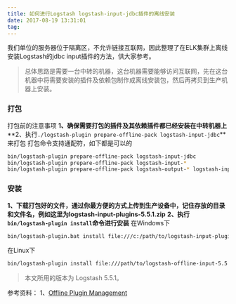 ```yaml
---
title: 如何进行Logstash logstash-input-jdbc插件的离线安装
date: 2017-08-19 13:31:01
tag: 
---
```


我们单位的服务器位于隔离区，不允许链接互联网，因此整理了在ELK集群上离线安装Logstash的jdbc input插件的方法，供大家参考。
> 总体思路是需要一台中转的机器，这台机器需要能够访问互联网，先在这台机器中将需要安装的插件及依赖包制作成离线安装包，然后再拷贝到生产机器上安装。


### 打包
打包前的注意事项
**1、确保需要打包的插件及其依赖插件都已经安装在中转机器上**
**2、执行```./logstash-plugin prepare-offline-pack logstash-input-jdbc```**来打包
打包命令支持通配符，如下都是可以的
```bash
bin/logstash-plugin prepare-offline-pack logstash-input-jdbc 
bin/logstash-plugin prepare-offline-pack logstash-input-* 
bin/logstash-plugin prepare-offline-pack logstash-output-* logstash-input-jdbc
```

### 安装
**1、下载打包好的文件，通过你最方便的方式上传到生产设备中，记住存放的目录和文件名，例如这里为logstash-input-plugins-5.5.1.zip**
**2、执行```bin/logstash-plugin install```命令进行安装**
在Windows下
```bash
bin/logstash-plugin.bat install file:///c:/path/to/logstash-input-plugins-5.5.1.zip
```
在Linux下
```bash
bin/logstash-plugin install file:///path/to/logstash-offline-input-5.5.1.zip
```
> 本文所用的版本为 Logstash 5.5.1。

参考资料：
1、[Offline Plugin Management](https://www.elastic.co/guide/en/logstash/current/offline-plugins.html)












